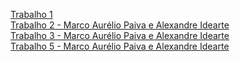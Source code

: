 [Trabalho 1](https://marcoaureliopaiva.github.io/Trabalho-1/index.html)
<br>
[Trabalho 2 - Marco Aurélio Paiva e Alexandre Idearte](https://marcoaureliopaiva.github.io/Trabalho-2/index.html)
<br>
[Trabalho 3 - Marco Aurélio Paiva e Alexandre Idearte](https://marcoaureliopaiva.github.io/Jokenpo/index.html)
<br>
[Trabalho 5 - Marco Aurélio Paiva e Alexandre Idearte](https://marcoaureliopaiva.github.io/Snake/index.html)
